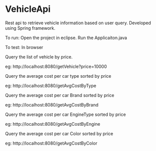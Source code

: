 # VehicleApi
Rest api to retrieve vehicle information based on user query. Developed using Spring framework.

To run:
Open the project in eclipse. Run the Applicaiton.java

To test:
In browser

Query the list of vehicle by price.

eg: http://localhost:8080/getVehicle?price=10000

Query the average cost per car type sorted by price

eg: http://localhost:8080/getAvgCostByType

Query the average cost per car Brand sorted by price

eg: http://localhost:8080/getAvgCostByBrand

Query the average cost per car EngineType sorted by price

eg: http://localhost:8080/getAvgCostByEngine

Query the average cost per car Color sorted by price

eg: http://localhost:8080/getAvgCostByColor
